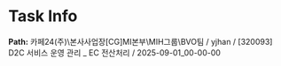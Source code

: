 # Task Info

**Path:** 카페24(주)\본사사업장\[CG]MI본부\MIH그룹\BVO팀 / yjhan / [320093] D2C 서비스 운영 관리 _ EC 전산처리 / 2025-09-01_00-00-00

